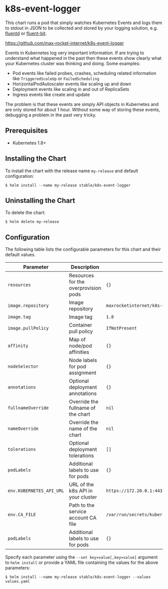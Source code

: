 # k8s-event-logger

This chart runs a pod that simply watches Kubernetes Events and logs them to stdout in JSON to be collected and stored by your logging solution, e.g. [fluentd](https://github.com/helm/charts/tree/master/stable/fluentd) or [fluent-bit](https://github.com/helm/charts/tree/master/stable/fluent-bit).

https://github.com/max-rocket-internet/k8s-event-logger

Events in Kubernetes log very important information. If are trying to understand what happened in the past then these events show clearly what your Kubernetes cluster was thinking and doing. Some examples:

- Pod events like failed probes, crashes, scheduling related information like `TriggeredScaleUp` or `FailedScheduling`
- HorizontalPodAutoscaler events like scaling up and down
- Deployment events like scaling in and out of ReplicaSets
- Ingress events like create and update

The problem is that these events are simply API objects in Kubernetes and are only stored for about 1 hour. Without some way of storing these events, debugging a problem in the past very tricky.

## Prerequisites

- Kubernetes 1.8+

## Installing the Chart

To install the chart with the release name `my-release` and default configuration:

```shell
$ helm install --name my-release stable/k8s-event-logger
```

## Uninstalling the Chart

To delete the chart:

```shell
$ helm delete my-release
```

## Configuration

The following table lists the configurable parameters for this chart and their default values.

| Parameter                | Description                          | Default                                                |
| -------------------------|--------------------------------------|--------------------------------------------------------|
| `resources`              | Resources for the overprovision pods | `{}`                                                   |
| `image.repository`       | Image repository                     | `maxrocketinternet/k8s-event-logger`                           |
| `image.tag`              | Image tag                            | `1.8`                                                  |
| `image.pullPolicy`       | Container pull policy                | `IfNotPresent`                                         |
| `affinity`               | Map of node/pod affinities           | `{}`                                                   |
| `nodeSelector`           | Node labels for pod assignment       | `{}`                                                   |
| `annotations`            | Optional deployment annotations      | `{}`                                                   |
| `fullnameOverride`       | Override the fullname of the chart   | `nil`                                                  |
| `nameOverride`           | Override the name of the chart       | `nil`                                                  |
| `tolerations`            | Optional deployment tolerations      | `[]`                                                   |
| `podLabels`              | Additional labels to use for pods    | `{}`                                                   |
| `env.KUBERNETES_API_URL` | URL of the k8s API in your cluster   | `https://172.20.0.1:443`                               |
| `env.CA_FILE`            | Path to the service account CA file  | `/var/run/secrets/kubernetes.io/serviceaccount/ca.crt` |
| `podLabels`              | Additional labels to use for pods    | `{}`                                                   |

Specify each parameter using the `--set key=value[,key=value]` argument to `helm install` or provide a YAML file containing the values for the above parameters:

```shell
$ helm install --name my-release stable/k8s-event-logger --values values.yaml
```
